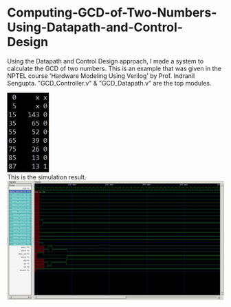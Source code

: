 # Computing-GCD-of-Two-Numbers-Using-Datapath-and-Control-Design
Using the Datapath and Control Design approach, I made a system to calculate the GCD of two numbers.
This is an example that was given in the NPTEL course 'Hardware Modeling Using Verilog' by Prof. Indranil Sengupta. "GCD_Controller.v" & "GCD_Datapath.v" are the top modules.

![](https://github.com/souvicksaha95/Computing-GCD-of-Two-Numbers-Using-Datapath-and-Control-Design/blob/master/Result.JPG)  
This is the simulation result.  
![](https://github.com/souvicksaha95/Computing-GCD-of-Two-Numbers-Using-Datapath-and-Control-Design/blob/master/Simulation.JPG)
